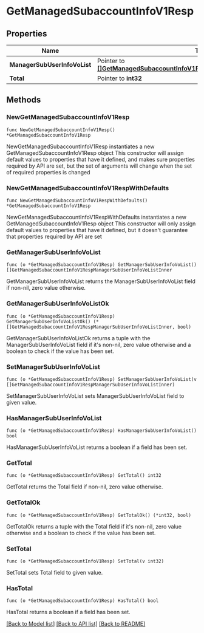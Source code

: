 # GetManagedSubaccountInfoV1Resp

## Properties

Name | Type | Description | Notes
------------ | ------------- | ------------- | -------------
**ManagerSubUserInfoVoList** | Pointer to [**[]GetManagedSubaccountInfoV1RespManagerSubUserInfoVoListInner**](GetManagedSubaccountInfoV1RespManagerSubUserInfoVoListInner.md) |  | [optional] 
**Total** | Pointer to **int32** |  | [optional] 

## Methods

### NewGetManagedSubaccountInfoV1Resp

`func NewGetManagedSubaccountInfoV1Resp() *GetManagedSubaccountInfoV1Resp`

NewGetManagedSubaccountInfoV1Resp instantiates a new GetManagedSubaccountInfoV1Resp object
This constructor will assign default values to properties that have it defined,
and makes sure properties required by API are set, but the set of arguments
will change when the set of required properties is changed

### NewGetManagedSubaccountInfoV1RespWithDefaults

`func NewGetManagedSubaccountInfoV1RespWithDefaults() *GetManagedSubaccountInfoV1Resp`

NewGetManagedSubaccountInfoV1RespWithDefaults instantiates a new GetManagedSubaccountInfoV1Resp object
This constructor will only assign default values to properties that have it defined,
but it doesn't guarantee that properties required by API are set

### GetManagerSubUserInfoVoList

`func (o *GetManagedSubaccountInfoV1Resp) GetManagerSubUserInfoVoList() []GetManagedSubaccountInfoV1RespManagerSubUserInfoVoListInner`

GetManagerSubUserInfoVoList returns the ManagerSubUserInfoVoList field if non-nil, zero value otherwise.

### GetManagerSubUserInfoVoListOk

`func (o *GetManagedSubaccountInfoV1Resp) GetManagerSubUserInfoVoListOk() (*[]GetManagedSubaccountInfoV1RespManagerSubUserInfoVoListInner, bool)`

GetManagerSubUserInfoVoListOk returns a tuple with the ManagerSubUserInfoVoList field if it's non-nil, zero value otherwise
and a boolean to check if the value has been set.

### SetManagerSubUserInfoVoList

`func (o *GetManagedSubaccountInfoV1Resp) SetManagerSubUserInfoVoList(v []GetManagedSubaccountInfoV1RespManagerSubUserInfoVoListInner)`

SetManagerSubUserInfoVoList sets ManagerSubUserInfoVoList field to given value.

### HasManagerSubUserInfoVoList

`func (o *GetManagedSubaccountInfoV1Resp) HasManagerSubUserInfoVoList() bool`

HasManagerSubUserInfoVoList returns a boolean if a field has been set.

### GetTotal

`func (o *GetManagedSubaccountInfoV1Resp) GetTotal() int32`

GetTotal returns the Total field if non-nil, zero value otherwise.

### GetTotalOk

`func (o *GetManagedSubaccountInfoV1Resp) GetTotalOk() (*int32, bool)`

GetTotalOk returns a tuple with the Total field if it's non-nil, zero value otherwise
and a boolean to check if the value has been set.

### SetTotal

`func (o *GetManagedSubaccountInfoV1Resp) SetTotal(v int32)`

SetTotal sets Total field to given value.

### HasTotal

`func (o *GetManagedSubaccountInfoV1Resp) HasTotal() bool`

HasTotal returns a boolean if a field has been set.


[[Back to Model list]](../README.md#documentation-for-models) [[Back to API list]](../README.md#documentation-for-api-endpoints) [[Back to README]](../README.md)


